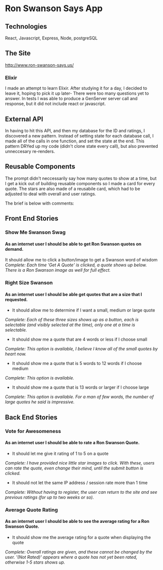 # Ron Swanson Says App

## Technologies 
React, Javascript, Express, Node, postgreSQL

## The Site
http://www.ron-swanson-says.us/

### Elixir
I made an attempt to learn Elixir. After studying it for a day, I decided to leave it, hoping to pick it up later- There were too many questions yet to answer. In tests I was able to produce a GenServer server call and response, but it did not include react or javascript.

## External API
In having to hit this API, and then my database for the ID and ratings, I discovered a new pattern.
Instead of setting state for each database call, I made all of the calls in one function, and set the state at the end. This pattern DRYed up my code (didn't clone state every call), but also prevented unneccesary re-renders.

## Reusable Components
The prompt didn't neccessarily say how many quotes to show at a time, but I get a kick out of building reusable components so I made a card for every quote. The stars are also made of a reusabile card, which had to be adjusted to deal with overall and user ratings. 

The brief is below with comments:

## Front End Stories
### Show Me Swanson Swag
#### As an internet user I should be able to get Ron Swanson quotes on demand.
It should allow me to click a button/image to get a Swanson word of wisdom
*Complete: Each time 'Get A Quote' is clicked, a quote shows up below. There is a Ron Swanson image as well for full effect.*

### Right Size Swanson
#### As an internet user I should be able get quotes that are a size that I requested.

+ It should allow me to determine if I want a small, medium or large quote

*Complete: Each of these three sizes shows up as a button, each is selectable (and visibly selected at the time), only one at a time is selectable.*

+ It should show me a quote that are 4 words or less if I choose small

*Complete: This option is available, I believe I know all of the small quotes by heart now.*

+ It should show me a quote that is 5 words to 12 words if I choose medium

*Complete: This option is available.*

+ It should show me a quote that is 13 words or larger if I choose large

*Complete: This option is available. For a man of few words, the number of large quotes he said is impressive.*

## Back End Stories
### Vote for Awesomeness
#### As an internet user I should be able to rate a Ron Swanson Quote.

+ It should let me give it rating of 1 to 5 on a quote

*Complete: I have provided nice little star images to click. With these, users can rate the quote, even change their mind, until the submit button is clicked.*

+ It should not let the same IP address / session rate more than 1 time

*Complete: Without having to register, the user can return to the site and see previous ratings (for up to two weeks or so).*

### Average Quote Rating
#### As an internet user I should be able to see the average rating for a Ron Swanson Quote.

+ It should show me the average rating for a quote when displaying the quote

*Complete: Overall ratings are given, and these cannot be changed by the user. '(Not Rated)' appears where a quote has not yet been rated, otherwise 1-5 stars shows up.*






